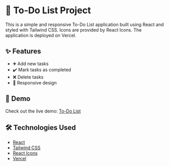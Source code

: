 # 📝 To-Do List Project

This is a simple and responsive To-Do List application built using React and styled with Tailwind CSS. Icons are provided by React Icons. The application is deployed on Vercel.

## ✨ Features

- ➕ Add new tasks
- ✔️ Mark tasks as completed
- ❌ Delete tasks
- 📱 Responsive design

## 🚀 Demo

Check out the live demo: [To-Do List](https://to-do-list-beige-mu.vercel.app/)

## 🛠 Technologies Used

- [React](https://reactjs.org/)
- [Tailwind CSS](https://tailwindcss.com/)
- [React Icons](https://react-icons.github.io/react-icons/)
- [Vercel](https://vercel.com/)



